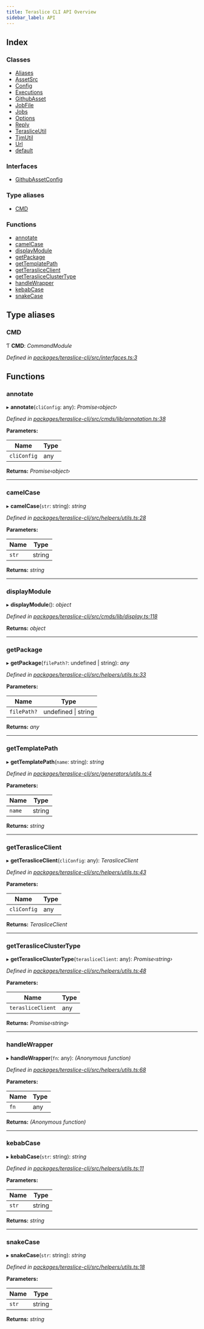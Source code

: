 ```yaml
---
title: Teraslice CLI API Overview
sidebar_label: API
---
```


## Index

### Classes

* [Aliases](classes/aliases.md)
* [AssetSrc](classes/assetsrc.md)
* [Config](classes/config.md)
* [Executions](classes/executions.md)
* [GithubAsset](classes/githubasset.md)
* [JobFile](classes/jobfile.md)
* [Jobs](classes/jobs.md)
* [Options](classes/options.md)
* [Reply](classes/reply.md)
* [TerasliceUtil](classes/terasliceutil.md)
* [TjmUtil](classes/tjmutil.md)
* [Url](classes/url.md)
* [default](classes/default.md)

### Interfaces

* [GithubAssetConfig](interfaces/githubassetconfig.md)

### Type aliases

* [CMD](overview.md#cmd)

### Functions

* [annotate](overview.md#annotate)
* [camelCase](overview.md#camelcase)
* [displayModule](overview.md#displaymodule)
* [getPackage](overview.md#getpackage)
* [getTemplatePath](overview.md#gettemplatepath)
* [getTerasliceClient](overview.md#getterasliceclient)
* [getTerasliceClusterType](overview.md#getterasliceclustertype)
* [handleWrapper](overview.md#handlewrapper)
* [kebabCase](overview.md#kebabcase)
* [snakeCase](overview.md#snakecase)

## Type aliases

###  CMD

Ƭ **CMD**: *CommandModule*

*Defined in [packages/teraslice-cli/src/interfaces.ts:3](https://github.com/terascope/teraslice/blob/b843209f9/packages/teraslice-cli/src/interfaces.ts#L3)*

## Functions

###  annotate

▸ **annotate**(`cliConfig`: any): *Promise‹object›*

*Defined in [packages/teraslice-cli/src/cmds/lib/annotation.ts:38](https://github.com/terascope/teraslice/blob/b843209f9/packages/teraslice-cli/src/cmds/lib/annotation.ts#L38)*

**Parameters:**

Name | Type |
------ | ------ |
`cliConfig` | any |

**Returns:** *Promise‹object›*

___

###  camelCase

▸ **camelCase**(`str`: string): *string*

*Defined in [packages/teraslice-cli/src/helpers/utils.ts:28](https://github.com/terascope/teraslice/blob/b843209f9/packages/teraslice-cli/src/helpers/utils.ts#L28)*

**Parameters:**

Name | Type |
------ | ------ |
`str` | string |

**Returns:** *string*

___

###  displayModule

▸ **displayModule**(): *object*

*Defined in [packages/teraslice-cli/src/cmds/lib/display.ts:118](https://github.com/terascope/teraslice/blob/b843209f9/packages/teraslice-cli/src/cmds/lib/display.ts#L118)*

**Returns:** *object*

___

###  getPackage

▸ **getPackage**(`filePath?`: undefined | string): *any*

*Defined in [packages/teraslice-cli/src/helpers/utils.ts:33](https://github.com/terascope/teraslice/blob/b843209f9/packages/teraslice-cli/src/helpers/utils.ts#L33)*

**Parameters:**

Name | Type |
------ | ------ |
`filePath?` | undefined &#124; string |

**Returns:** *any*

___

###  getTemplatePath

▸ **getTemplatePath**(`name`: string): *string*

*Defined in [packages/teraslice-cli/src/generators/utils.ts:4](https://github.com/terascope/teraslice/blob/b843209f9/packages/teraslice-cli/src/generators/utils.ts#L4)*

**Parameters:**

Name | Type |
------ | ------ |
`name` | string |

**Returns:** *string*

___

###  getTerasliceClient

▸ **getTerasliceClient**(`cliConfig`: any): *TerasliceClient*

*Defined in [packages/teraslice-cli/src/helpers/utils.ts:43](https://github.com/terascope/teraslice/blob/b843209f9/packages/teraslice-cli/src/helpers/utils.ts#L43)*

**Parameters:**

Name | Type |
------ | ------ |
`cliConfig` | any |

**Returns:** *TerasliceClient*

___

###  getTerasliceClusterType

▸ **getTerasliceClusterType**(`terasliceClient`: any): *Promise‹string›*

*Defined in [packages/teraslice-cli/src/helpers/utils.ts:48](https://github.com/terascope/teraslice/blob/b843209f9/packages/teraslice-cli/src/helpers/utils.ts#L48)*

**Parameters:**

Name | Type |
------ | ------ |
`terasliceClient` | any |

**Returns:** *Promise‹string›*

___

###  handleWrapper

▸ **handleWrapper**(`fn`: any): *(Anonymous function)*

*Defined in [packages/teraslice-cli/src/helpers/utils.ts:68](https://github.com/terascope/teraslice/blob/b843209f9/packages/teraslice-cli/src/helpers/utils.ts#L68)*

**Parameters:**

Name | Type |
------ | ------ |
`fn` | any |

**Returns:** *(Anonymous function)*

___

###  kebabCase

▸ **kebabCase**(`str`: string): *string*

*Defined in [packages/teraslice-cli/src/helpers/utils.ts:11](https://github.com/terascope/teraslice/blob/b843209f9/packages/teraslice-cli/src/helpers/utils.ts#L11)*

**Parameters:**

Name | Type |
------ | ------ |
`str` | string |

**Returns:** *string*

___

###  snakeCase

▸ **snakeCase**(`str`: string): *string*

*Defined in [packages/teraslice-cli/src/helpers/utils.ts:18](https://github.com/terascope/teraslice/blob/b843209f9/packages/teraslice-cli/src/helpers/utils.ts#L18)*

**Parameters:**

Name | Type |
------ | ------ |
`str` | string |

**Returns:** *string*
